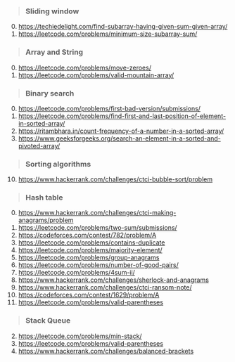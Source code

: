 > ### Sliding window

0.  https://techiedelight.com/find-subarray-having-given-sum-given-array/
1.  https://leetcode.com/problems/minimum-size-subarray-sum/

> ### Array and String

0.  https://leetcode.com/problems/move-zeroes/
1.  https://leetcode.com/problems/valid-mountain-array/

> ### Binary search

0. https://leetcode.com/problems/first-bad-version/submissions/
1. https://leetcode.com/problems/find-first-and-last-position-of-element-in-sorted-array/
2. https://ritambhara.in/count-frequency-of-a-number-in-a-sorted-array/
3. https://www.geeksforgeeks.org/search-an-element-in-a-sorted-and-pivoted-array/

> ### Sorting algorithms

10. https://www.hackerrank.com/challenges/ctci-bubble-sort/problem

> ### Hash table

0. https://www.hackerrank.com/challenges/ctci-making-anagrams/problem
1. https://leetcode.com/problems/two-sum/submissions/
2. https://codeforces.com/contest/782/problem/A
3. https://leetcode.com/problems/contains-duplicate
4. https://leetcode.com/problems/majority-element/
5. https://leetcode.com/problems/group-anagrams
6. https://leetcode.com/problems/number-of-good-pairs/
7. https://leetcode.com/problems/4sum-ii/
8. https://www.hackerrank.com/challenges/sherlock-and-anagrams
9. https://www.hackerrank.com/challenges/ctci-ransom-note/
10. https://codeforces.com/contest/1629/problem/A
11. https://leetcode.com/problems/valid-parentheses

> ### Stack Queue

2. https://leetcode.com/problems/min-stack/
3. https://leetcode.com/problems/valid-parentheses
4. https://www.hackerrank.com/challenges/balanced-brackets
